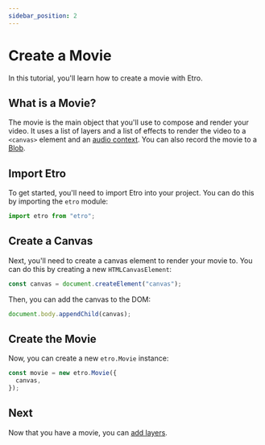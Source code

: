 ```yaml
---
sidebar_position: 2
---
```


# Create a Movie

In this tutorial, you'll learn how to create a movie with Etro.

## What is a Movie?

The movie is the main object that you'll use to compose and render your video. It uses a list of layers and a list of effects to render the video to a `<canvas>` element and an [audio context](https://developer.mozilla.org/en-US/docs/Web/API/AudioContext). You can also record the movie to a [Blob](https://developer.mozilla.org/en-US/docs/Web/API/Blob).

## Import Etro

To get started, you'll need to import Etro into your project. You can do this by importing the `etro` module:

```js
import etro from "etro";
```

## Create a Canvas

Next, you'll need to create a canvas element to render your movie to. You can do this by creating a new `HTMLCanvasElement`:

```js
const canvas = document.createElement("canvas");
```

Then, you can add the canvas to the DOM:

```js
document.body.appendChild(canvas);
```

## Create the Movie

Now, you can create a new `etro.Movie` instance:

```js
const movie = new etro.Movie({
  canvas,
});
```

## Next

Now that you have a movie, you can [add layers](add-layers).
